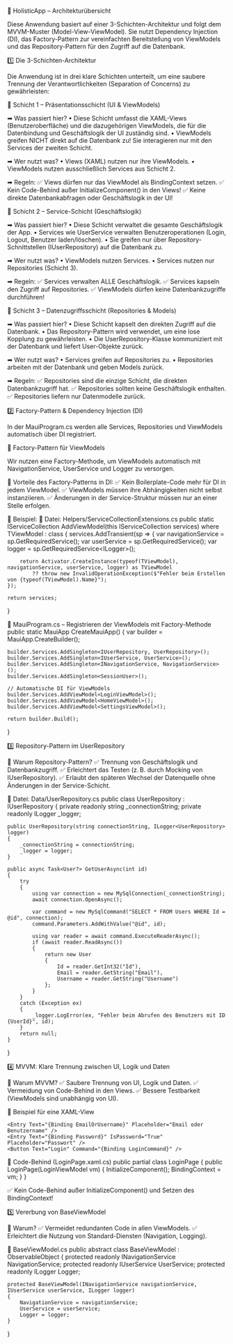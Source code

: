 📌 HolisticApp – Architekturübersicht

Diese Anwendung basiert auf einer 3-Schichten-Architektur und folgt dem MVVM-Muster (Model-View-ViewModel). Sie nutzt Dependency Injection (DI), das Factory-Pattern zur vereinfachten Bereitstellung von ViewModels und das Repository-Pattern für den Zugriff auf die Datenbank.


1️⃣ Die 3-Schichten-Architektur

Die Anwendung ist in drei klare Schichten unterteilt, um eine saubere Trennung der Verantwortlichkeiten (Separation of Concerns) zu gewährleisten:

🔹 Schicht 1 – Präsentationsschicht (UI & ViewModels)

➡ Was passiert hier?
    •    Diese Schicht umfasst die XAML-Views (Benutzeroberfläche) und die dazugehörigen ViewModels, die für die Datenbindung und Geschäftslogik der UI zuständig sind.
    •    ViewModels greifen NICHT direkt auf die Datenbank zu! Sie interagieren nur mit den Services der zweiten Schicht.

➡ Wer nutzt was?
    •    Views (XAML) nutzen nur ihre ViewModels.
    •    ViewModels nutzen ausschließlich Services aus Schicht 2.

➡ Regeln:
✅ Views dürfen nur das ViewModel als BindingContext setzen.
✅ Kein Code-Behind außer InitializeComponent() in den Views!
✅ Keine direkte Datenbankabfragen oder Geschäftslogik in der UI!

🔹 Schicht 2 – Service-Schicht (Geschäftslogik)

➡ Was passiert hier?
    •    Diese Schicht verwaltet die gesamte Geschäftslogik der App.
    •    Services wie UserService verwalten Benutzeroperationen (Login, Logout, Benutzer laden/löschen).
    •    Sie greifen nur über Repository-Schnittstellen (IUserRepository) auf die Datenbank zu.

➡ Wer nutzt was?
    •    ViewModels nutzen Services.
    •    Services nutzen nur Repositories (Schicht 3).

➡ Regeln:
✅ Services verwalten ALLE Geschäftslogik.
✅ Services kapseln den Zugriff auf Repositories.
✅ ViewModels dürfen keine Datenbankzugriffe durchführen!

🔹 Schicht 3 – Datenzugriffsschicht (Repositories & Models)

➡ Was passiert hier?
    •    Diese Schicht kapselt den direkten Zugriff auf die Datenbank.
    •    Das Repository-Pattern wird verwendet, um eine lose Kopplung zu gewährleisten.
    •    Die UserRepository-Klasse kommuniziert mit der Datenbank und liefert User-Objekte zurück.

➡ Wer nutzt was?
    •    Services greifen auf Repositories zu.
    •    Repositories arbeiten mit der Datenbank und geben Models zurück.

➡ Regeln:
✅ Repositories sind die einzige Schicht, die direkten Datenbankzugriff hat.
✅ Repositories sollten keine Geschäftslogik enthalten.
✅ Repositories liefern nur Datenmodelle zurück.


2️⃣ Factory-Pattern & Dependency Injection (DI)

In der MauiProgram.cs werden alle Services, Repositories und ViewModels automatisch über DI registriert.

🔹 Factory-Pattern für ViewModels

Wir nutzen eine Factory-Methode, um ViewModels automatisch mit NavigationService, UserService und Logger zu versorgen.

📌 Vorteile des Factory-Patterns in DI:
✅ Kein Boilerplate-Code mehr für DI in jedem ViewModel.
✅ ViewModels müssen ihre Abhängigkeiten nicht selbst instanziieren.
✅ Änderungen in der Service-Struktur müssen nur an einer Stelle erfolgen.

📌 Beispiel:
📍 Datei: Helpers/ServiceCollectionExtensions.cs
public static IServiceCollection AddViewModel<TViewModel>(this IServiceCollection services)
    where TViewModel : class
{
    services.AddTransient<TViewModel>(sp =>
    {
        var navigationService = sp.GetRequiredService<INavigationService>();
        var userService = sp.GetRequiredService<IUserService>();
        var logger = sp.GetRequiredService<ILogger<TViewModel>>();

        return Activator.CreateInstance(typeof(TViewModel), navigationService, userService, logger) as TViewModel
            ?? throw new InvalidOperationException($"Fehler beim Erstellen von {typeof(TViewModel).Name}");
    });

    return services;
}

📍 MauiProgram.cs – Registrieren der ViewModels mit Factory-Methode
public static MauiApp CreateMauiApp()
{
    var builder = MauiApp.CreateBuilder();

    builder.Services.AddSingleton<IUserRepository, UserRepository>();
    builder.Services.AddSingleton<IUserService, UserService>();
    builder.Services.AddSingleton<INavigationService, NavigationService>();
    builder.Services.AddSingleton<SessionUser>();

    // Automatische DI für ViewModels
    builder.Services.AddViewModel<LoginViewModel>();
    builder.Services.AddViewModel<HomeViewModel>();
    builder.Services.AddViewModel<SettingsViewModel>();

    return builder.Build();
}


3️⃣ Repository-Pattern im UserRepository

📌 Warum Repository-Pattern?
✅ Trennung von Geschäftslogik und Datenbankzugriff.
✅ Erleichtert das Testen (z. B. durch Mocking von IUserRepository).
✅ Erlaubt den späteren Wechsel der Datenquelle ohne Änderungen in der Service-Schicht.

📍 Datei: Data/UserRepository.cs
public class UserRepository : IUserRepository
{
    private readonly string _connectionString;
    private readonly ILogger<UserRepository> _logger;

    public UserRepository(string connectionString, ILogger<UserRepository> logger)
    {
        _connectionString = connectionString;
        _logger = logger;
    }

    public async Task<User?> GetUserAsync(int id)
    {
        try
        {
            using var connection = new MySqlConnection(_connectionString);
            await connection.OpenAsync();

            var command = new MySqlCommand("SELECT * FROM Users WHERE Id = @id", connection);
            command.Parameters.AddWithValue("@id", id);

            using var reader = await command.ExecuteReaderAsync();
            if (await reader.ReadAsync())
            {
                return new User
                {
                    Id = reader.GetInt32("Id"),
                    Email = reader.GetString("Email"),
                    Username = reader.GetString("Username")
                };
            }
        }
        catch (Exception ex)
        {
            _logger.LogError(ex, "Fehler beim Abrufen des Benutzers mit ID {UserId}", id);
        }
        return null;
    }
}


4️⃣ MVVM: Klare Trennung zwischen UI, Logik und Daten

📌 Warum MVVM?
✅ Saubere Trennung von UI, Logik und Daten.
✅ Vermeidung von Code-Behind in den Views.
✅ Bessere Testbarkeit (ViewModels sind unabhängig von UI).

📍 Beispiel für eine XAML-View
<ContentPage 
    xmlns="http://schemas.microsoft.com/dotnet/2021/maui"
    xmlns:x="http://schemas.microsoft.com/winfx/2009/xaml"
    xmlns:viewmodels="clr-namespace:HolisticApp.ViewModels"
    x:Class="HolisticApp.Views.LoginPage"
    x:DataType="viewmodels:LoginViewModel"
    Title="Login">
    
    <Entry Text="{Binding EmailOrUsername}" Placeholder="Email oder Benutzername" />
    <Entry Text="{Binding Password}" IsPassword="True" Placeholder="Passwort" />
    <Button Text="Login" Command="{Binding LoginCommand}" />
</ContentPage>

📍 Code-Behind (LoginPage.xaml.cs)
public partial class LoginPage
{
    public LoginPage(LoginViewModel vm)
    {
        InitializeComponent();
        BindingContext = vm;
    }
}

✅ Kein Code-Behind außer InitializeComponent() und Setzen des BindingContext!


5️⃣ Vererbung von BaseViewModel

📌 Warum?
✅ Vermeidet redundanten Code in allen ViewModels.
✅ Erleichtert die Nutzung von Standard-Diensten (Navigation, Logging).

📍 BaseViewModel.cs
public abstract class BaseViewModel : ObservableObject
{
    protected readonly INavigationService NavigationService;
    protected readonly IUserService UserService;
    protected readonly ILogger Logger;

    protected BaseViewModel(INavigationService navigationService, IUserService userService, ILogger logger)
    {
        NavigationService = navigationService;
        UserService = userService;
        Logger = logger;
    }
}
